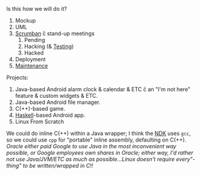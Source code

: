 Is this how we will do it?
1. Mockup
1. UML
1. [Scrumban](https://en.wikipedia.org/wiki/Scrumban#The_board...) c̄ stand-up meetings
	1. Pending
	1. Hacking (& [Testing](https://en.wikipedia.org/wiki/Test-driven_development))
	1. Hacked
1. Deployment
1. [Maintenance](http://wiki.c2.com/?MaintenanceProgrammer)

Projects:
1. Java-based Android alarm clock & calendar & ETC c̄ an "I'm not here" feature & custom widgets & ETC.
1. Java-based Android file manager.
1. C(++)-based game.
1. [Haskell](https://wiki.haskell.org/Android)-based Android app.
1. Linux From Scratch

We could do inline C(++) within a Java wrapper; I think the [NDK](https://developer.android.com/ndk) uses `gcc`, so we could use `cpp` for "portable" inline assembly, defaulting on C(++).
<br>*Oracle either paid Google to use Java in the most inconvenient way possible, or Google employees own shares in Oracle; either way, I'd rather not use Java/JVM/ETC as much as possible...Linux doesn't require every"-thing" to be written/wrapped in C!!*
